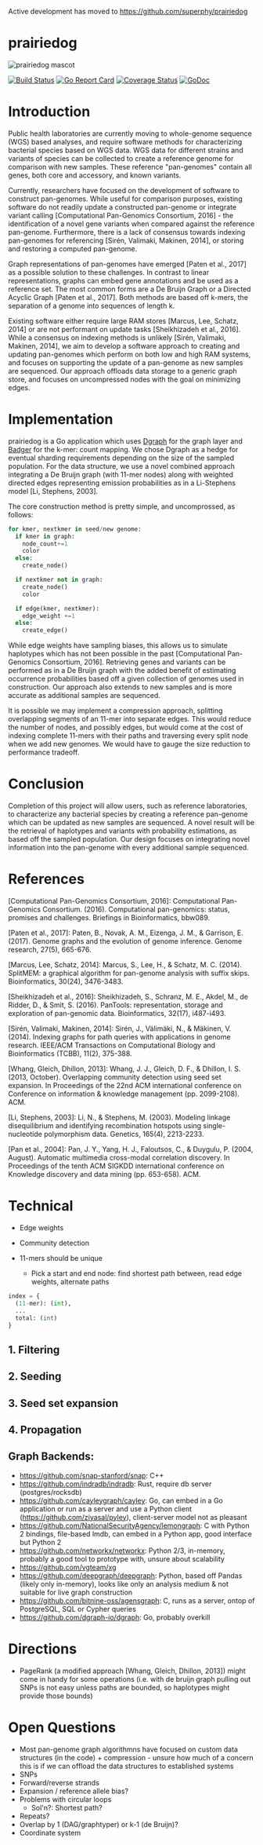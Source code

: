 Active development has moved to https://github.com/superphy/prairiedog

# prairiedog

![prairiedog mascot](.daisy.png)

[![Build Status](https://travis-ci.org/superphy/prairiedog.svg?branch=master)](https://travis-ci.org/superphy/prairiedog)
[![Go Report Card](https://goreportcard.com/badge/github.com/superphy/prairiedog)](https://goreportcard.com/report/github.com/superphy/prairiedog)
[![Coverage Status](https://coveralls.io/repos/github/superphy/prairiedog/badge.svg?branch=master)](https://coveralls.io/github/superphy/prairiedog?branch=master)
[![GoDoc](https://godoc.org/github.com/superphy/prairiedog?status.svg)](https://godoc.org/github.com/superphy/prairiedog)

# Introduction

Public health laboratories are currently moving to whole-genome sequence (WGS) based analyses, and require software methods for characterizing bacterial species based on WGS data.
WGS data for different strains and variants of species can be collected to create a reference genome for comparison with new samples.
These reference "pan-genomes" contain all genes, both core and accessory, and known variants.

Currently, researchers have focused on the development of software to construct pan-genomes.
While useful for comparison purposes, existing software do not readily update a constructed pan-genome or integrate variant calling [Computational Pan-Genomics Consortium, 2016] - the identification of a novel gene variants when compared against the reference pan-genome.
Furthermore, there is a lack of consensus towards indexing pan-genomes for referencing [Sirén, Valimaki, Makinen, 2014], or storing and restoring a computed pan-genome.

Graph representations of pan-genomes have emerged [Paten et al., 2017] as a possible solution to these challenges.
In contrast to linear representations, graphs can embed gene annotations and be used as a reference set.
The most common forms are a De Bruijn Graph or a Directed Acyclic Graph [Paten et al., 2017].
Both methods are based off k-mers, the separation of a genome into sequences of length k.

Existing software either require large RAM stores [Marcus, Lee, Schatz, 2014] or are not performant on update tasks [Sheikhizadeh et al., 2016].
While a consensus on indexing methods is unlikely [Sirén, Valimaki, Makinen, 2014], we aim to develop a software approach to creating and updating pan-genomes which perform on both low and high RAM systems, and focuses on supporting the update of a pan-genome as new samples are sequenced.
Our approach offloads data storage to a generic graph store, and focuses on uncompressed nodes with the goal on minimizing edges.

# Implementation

prairiedog is a Go application which uses [Dgraph](https://github.com/dgraph-io/dgraph) for the graph layer and [Badger](https://github.com/dgraph-io/badger) for the k-mer: count mapping.
We chose Dgraph as a hedge for eventual sharding requirements depending on the size of the sampled population.
For the data structure, we use a novel combined approach integrating a De Bruijn graph (with 11-mer nodes) along with weighted directed edges representing emission probabilities as in a Li-Stephens model [Li, Stephens, 2003].

The core construction method is pretty simple, and uncomprossed, as follows:

```python
for kmer, nextkmer in seed/new genome:
  if kmer in graph:
    node_count+=1
    color
  else:
    create_node()

  if nextkmer not in graph:
    create_node()
    color

  if edge(kmer, nextkmer):
    edge_weight +=1
  else:
    create_edge()
```

While edge weights have sampling biases, this allows us to simulate haplotypes which has not been possible in the past [Computational Pan-Genomics Consortium, 2016].
Retrieving genes and variants can be performed as in a De Bruijn graph with the added benefit of estimating occurrence probabilities based off a given collection of genomes used in construction.
Our approach also extends to new samples and is more accurate as additional samples are sequenced.

It is possible we may implement a compression approach, splitting overlapping segments of an 11-mer into separate edges.
This would reduce the number of nodes, and possibly edges, but would come at the cost of indexing complete 11-mers with their paths and traversing every split node when we add new genomes.
We would have to gauge the size reduction to performance tradeoff.

# Conclusion

Completion of this project will allow users, such as reference laboratories, to characterize any bacterial species by creating a reference pan-genome which can be updated as new samples are sequenced.
A novel result will be the retrieval of haplotypes and variants with probability estimations, as based off the sampled population.
Our design focuses on integrating novel information into the pan-genome with every additional sample sequenced.

# References

[Computational Pan-Genomics Consortium, 2016]: Computational Pan-Genomics Consortium. (2016). Computational pan-genomics: status, promises and challenges. Briefings in Bioinformatics, bbw089.

[Paten et al., 2017]: Paten, B., Novak, A. M., Eizenga, J. M., & Garrison, E. (2017). Genome graphs and the evolution of genome inference. Genome research, 27(5), 665-676.

[Marcus, Lee, Schatz, 2014]: Marcus, S., Lee, H., & Schatz, M. C. (2014). SplitMEM: a graphical algorithm for pan-genome analysis with suffix skips. Bioinformatics, 30(24), 3476-3483.

[Sheikhizadeh et al., 2016]: Sheikhizadeh, S., Schranz, M. E., Akdel, M., de Ridder, D., & Smit, S. (2016). PanTools: representation, storage and exploration of pan-genomic data. Bioinformatics, 32(17), i487-i493.

[Sirén, Valimaki, Makinen, 2014]: Sirén, J., Välimäki, N., & Mäkinen, V. (2014). Indexing graphs for path queries with applications in genome research. IEEE/ACM Transactions on Computational Biology and Bioinformatics (TCBB), 11(2), 375-388.

[Whang, Gleich, Dhillon, 2013]: Whang, J. J., Gleich, D. F., & Dhillon, I. S. (2013, October). Overlapping community detection using seed set expansion. In Proceedings of the 22nd ACM international conference on Conference on information & knowledge management (pp. 2099-2108). ACM.

[Li, Stephens, 2003]: Li, N., & Stephens, M. (2003). Modeling linkage disequilibrium and identifying recombination hotspots using single-nucleotide polymorphism data. Genetics, 165(4), 2213-2233.

[Pan et al., 2004]: Pan, J. Y., Yang, H. J., Faloutsos, C., & Duygulu, P. (2004, August). Automatic multimedia cross-modal correlation discovery. In Proceedings of the tenth ACM SIGKDD international conference on Knowledge discovery and data mining (pp. 653-658). ACM.

# Technical

* Edge weights
* Community detection

* 11-mers should be unique
  * Pick a start and end node: find shortest path between, read edge weights, alternate paths

```python
index = {
  (11-mer): (int),
  ...
  total: (int)
}
```

## 1. Filtering
## 2. Seeding
## 3. Seed set expansion
## 4. Propagation

## Graph Backends:

* https://github.com/snap-stanford/snap: C++
* https://github.com/indradb/indradb: Rust, require db server (postgres/rocksdb)
* https://github.com/cayleygraph/cayley: Go, can embed in a Go application or run as a server and use a Python client (https://github.com/ziyasal/pyley), client-server model not as pleasant
* https://github.com/NationalSecurityAgency/lemongraph: C with Python 2 bindings, file-based lmdb, can embed in a Python app, good interface but Python 2
* https://github.com/networkx/networkx: Python 2/3, in-memory, probably a good tool to prototype with, unsure about scalability
* https://github.com/vgteam/xg
* https://github.com/deepgraph/deepgraph: Python, based off Pandas (likely only in-memory), looks like only an analysis medium & not suitable for live graph construction
* https://github.com/bitnine-oss/agensgraph: C, runs as a server, ontop of PostgreSQL, SQL or Cypher queries
* https://github.com/dgraph-io/dgraph: Go, probably overkill

# Directions

* PageRank (a modified approach [Whang, Gleich, Dhillon, 2013]) might come in handy for some operations (i.e. with de bruijn graph pulling out SNPs is not easy unless paths are bounded, so haplotypes might provide those bounds)

# Open Questions

* Most pan-genome graph algorithmns have focused on custom data structures (in the code) + compression - unsure how much of a concern this is if we can offload the data structures to established systems
* SNPs
* Forward/reverse strands
* Expansion / reference allele bias?
* Problems with circular loops
  * Sol'n?: Shortest path?
* Repeats?
* Overlap by 1 (DAG/graphtyper) or k-1 (de Bruijn)?
* Coordinate system
